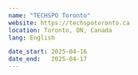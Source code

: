 ```yaml
---
name: "TECHSPO Toronto"
website: https://techspotoronto.ca
location: Toronto, ON, Canada
lang: English

date_start: 2025-04-16
date_end:   2025-04-17
---
```

